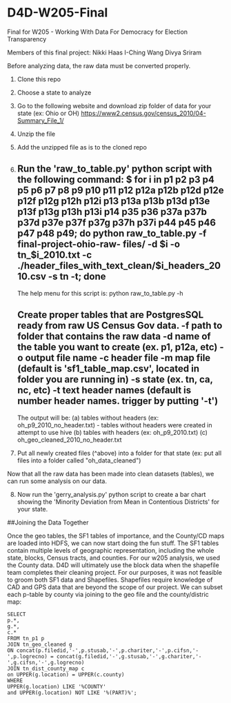 # D4D-W205-Final
Final for W205 - Working With Data For Democracy for Election Transparency

Members of this final project:
Nikki Haas
I-Ching Wang
Divya Sriram



Before analyzing data, the raw data must be converted properly.  

1. Clone this repo
2. Choose a state to analyze
3. Go to the following website and download zip folder of data for your state (ex: Ohio or OH)
    https://www2.census.gov/census_2010/04-Summary_File_1/
4. Unzip the file
5. Add the unzipped file as is to the cloned repo
6. Run the 'raw_to_table.py' python script with the following command:
    $ for i in p1 p2 p3 p4 p5 p6 p7 p8 p9 p10 p11 p12 p12a p12b p12d p12e p12f p12g p12h p12i p13 p13a p13b p13d p13e p13f p13g p13h p13i       p14 p35 p36 p37a p37b p37d p37e p37f p37g p37h p37i p44 p45 p46 p47 p48 p49; do python raw_to_table.py -f final-project-ohio-raw-         files/ -d $i -o tn_$i\_2010.txt -c ./header_files_with_text_clean/$i\_headers_2010.csv -s tn -t; done
   --------------------
    The help menu for this script is:
    python raw_to_table.py -h

    Create proper tables that are PostgresSQL ready from raw US Census Gov data.
        -f path to folder that contains the raw data
        -d name of the table you want to create (ex. p1, p12a, etc)
        -o output file name
        -c header file
        -m map file (default is 'sf1_table_map.csv', located in folder you are running in)
        -s state (ex. tn, ca, nc, etc)
        -t text header names (default is number header names. trigger by putting '-t')
    -----------------------  
      The output will be:
      (a) tables without headers (ex: oh_p9_2010_no_header.txt) - tables without headers were created in attempt to use hive
      (b) tables with headers (ex: oh_p9_2010.txt)
      (c) oh_geo_cleaned_2010_no_header.txt
        
        
7. Put all newly created files (^above) into a folder for that state (ex: put all files into a folder called "oh_data_cleaned")

Now that all the raw data has been made into clean datasets (tables), we can run some analysis on our data. 

8. Now run the 'gerry_analysis.py' python script to create a bar chart showing the 'Minority Deviation from Mean in Contentious Districts' for your state.






##Joining the Data Together

Once the geo tables, the SF1 tables of importance, and the County/CD maps are loaded into HDFS, we can now start doing the fun stuff.  The SF1 tables contain multiple levels of geographic representation, including the whole state, blocks, Census tracts, and counties.  For our w205 analysis, we used the County data.  D4D will ultimately use the block data when the shapefile team completes their cleaning project.  For our purposes, it was not feasible to groom both SF1 data and Shapefiles.  Shapefiles require knowledge of CAD and GPS data that are beyond the scope of our project.  We can subset each p-table by county via joining to the geo file and the county/distric map:

```
SELECT
p.*,
g.*,
c.*
FROM tn_p1 p
JOIN tn_geo_cleaned g
ON concat(p.filedid,'-',p.stusab,'-',p.chariter,'-',p.cifsn,'-',p.logrecno) = concat(g.filedid,'-',g.stusab,'-',g.chariter,'-',g.cifsn,'-',g.logrecno)
JOIN tn_dist_county_map c
on UPPER(g.location) = UPPER(c.county)
WHERE
UPPER(g.location) LIKE '%COUNTY'
and UPPER(g.location) NOT LIKE '%(PART)%';
```

